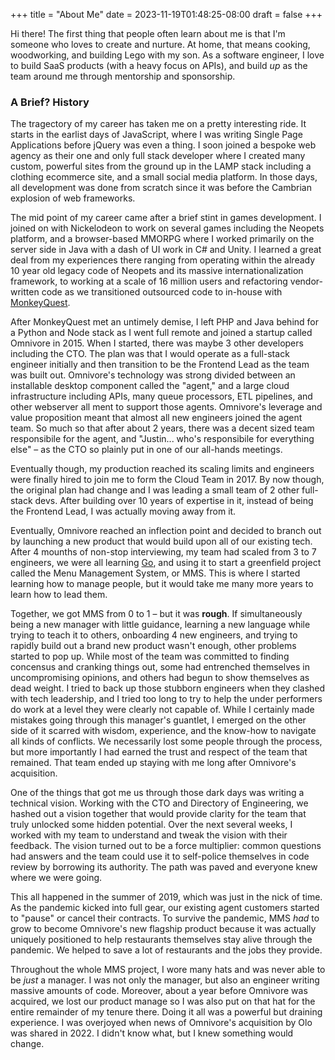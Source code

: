 +++
title = "About Me"
date = 2023-11-19T01:48:25-08:00
draft = false
+++

Hi there! The first thing that people often learn about me is that I'm someone who loves to create and nurture.  At home, that means cooking, woodworking, and building Lego with my son.  As a software engineer, I love to build SaaS products (with a heavy focus on APIs), and build _up_ as the team around me through mentorship and sponsorship.


### A Brief? History

The tragectory of my career has taken me on a pretty interesting ride.  It starts in the earlist days of JavaScript, where I was writing Single Page Applications before jQuery was even a thing.  I soon joined a bespoke web agency as their one and only full stack developer where I created many custom, powerful sites from the ground up in the LAMP stack including a clothing ecommerce site, and a small social media platform.  In those days, all development was done from scratch since it was before the Cambrian explosion of web frameworks.

The mid point of my career came after a brief stint in games development.  I joined on with Nickelodeon to work on several games including the Neopets platform, and a browser-based MMORPG where I worked primarily on the server side in Java with a dash of UI work in C# and Unity. I learned a great deal from my experiences there ranging from operating within the already 10 year old legacy code of Neopets and its massive internationalization framework, to working at a scale of 16 million users and refactoring vendor-written code as we transitioned outsourced code to in-house with [MonkeyQuest](https://en.wikipedia.org/wiki/Monkey_Quest).

After MonkeyQuest met an untimely demise, I left PHP and Java behind for a Python and Node stack as I went full remote and joined a startup called Omnivore in 2015.  When I started, there was maybe 3 other developers including the CTO.  The plan was that I would operate as a full-stack engineer initially and then transition to be the Frontend Lead as the team was built out.  Omnivore's technology was strong divided between an installable desktop component called the "agent," and a large cloud infrastructure including APIs, many queue processors, ETL pipelines, and other webserver all ment to support those agents.  Omnivore's leverage and value proposition meant that almost all new engineers joined the agent team.  So much so that after about 2 years, there was a decent sized team responsibile for the agent, and "Justin... who's responsibile for everything else" – as the CTO so plainly put in one of our all-hands meetings.

Eventually though, my production reached its scaling limits and engineers were finally hired to join me to form the Cloud Team in 2017.  By now though, the original plan had change and I was leading a small team of 2 other full-stack devs.  After building over 10 years of expertise in it, instead of being the Frontend Lead, I was actually moving away from it.

Eventually, Omnivore reached an inflection point and decided to branch out by launching a new product that would build upon all of our existing tech.  After 4 mounths of non-stop interviewing, my team had scaled from 3 to 7 engineers, we were all learning [Go](https://go.dev/), and using it to start a greenfield project called the Menu Management System, or MMS.  This is where I started learning how to manage people, but it would take me many more years to learn how to lead them.

Together, we got MMS from 0 to 1 – but it was **rough**.  If simultaneously being a new manager with little guidance, learning a new language while trying to teach it to others, onboarding 4 new engineers, and trying to rapidly build out a brand new product wasn't enough, other problems started to pop up.  While most of the team was committed to finding concensus and cranking things out, some had entrenched themselves in uncompromising opinions, and others had begun to show themselves as dead weight.  I tried to back up those stubborn engineers when they clashed with tech leadership, and I tried too long to try to help the under performers do work at a level they were clearly not capable of.  While I certainly made mistakes going through this manager's guantlet, I emerged on the other side of it scarred with wisdom, experience, and the know-how to navigate all kinds of conflicts.  We necessarily lost some people through the process, but more importantly I had earned the trust and respect of the team that remained.  That team ended up staying with me long after Omnivore's acquisition.

One of the things that got me us through those dark days was writing a technical vision.  Working with the CTO and Directory of Engineering, we hashed out a vision together that would provide clarity for the team that truly unlocked some hidden potential.  Over the next several weeks, I worked with my team to understand and tweak the vision with their feedback.  The vision turned out to be a force multiplier: common questions had answers and the team could use it to self-police themselves in code review by borrowing its authority.  The path was paved and everyone knew where we were going.

This all happened in the summer of 2019, which was just in the nick of time.  As the pandemic kicked into full gear, our existing agent customers started to "pause" or cancel their contracts. To survive the pandemic, MMS _had_ to grow to become Omnivore's new flagship product because it was actually uniquely positioned to help restaurants themselves stay alive through the pandemic.  We helped to save a lot of restaurants and the jobs they provide.

Throughout the whole MMS project, I wore many hats and was never able to be _just_ a manager.  I was not only the manager, but also an engineer writing massive amounts of code.  Moreover, about a year before Omnivore was acquired, we lost our product manage so I was also put on that hat for the entire remainder of my tenure there.  Doing it all was a powerful but draining experience.  I was overjoyed when news of Omnivore's acquisition by Olo was shared in 2022.  I didn't know what, but I knew something would change.
